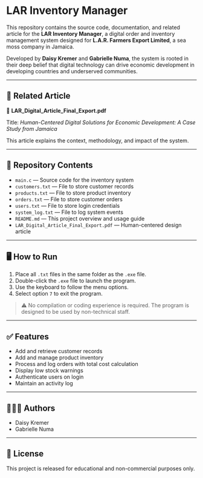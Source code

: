 # LAR Inventory Manager

This repository contains the source code, documentation, and related article for the **LAR Inventory Manager**, a digital order and inventory management system designed for **L.A.R. Farmers Export Limited**, a sea moss company in Jamaica.

Developed by **Daisy Kremer** and **Gabrielle Numa**, the system is rooted in their deep belief that digital technology can drive economic development in developing countries and underserved communities.

---

## 📝 Related Article

📄 **LAR_Digital_Article_Final_Export.pdf**

Title: *Human-Centered Digital Solutions for Economic Development: A Case Study from Jamaica*

This article explains the context, methodology, and impact of the system.

---

## 📁 Repository Contents

- `main.c` — Source code for the inventory system
- `customers.txt` — File to store customer records
- `products.txt` — File to store product inventory
- `orders.txt` — File to store customer orders
- `users.txt` — File to store login credentials
- `system_log.txt` — File to log system events
- `README.md` — This project overview and usage guide
- `LAR_Digital_Article_Final_Export.pdf` — Human-centered design article

---

## 🖥️ How to Run

1. Place all `.txt` files in the same folder as the `.exe` file.
2. Double-click the `.exe` file to launch the program.
3. Use the keyboard to follow the menu options.
4. Select option `7` to exit the program.

> ⚠️ No compilation or coding experience is required. The program is designed to be used by non-technical staff.

---

## ✅ Features

- Add and retrieve customer records
- Add and manage product inventory
- Process and log orders with total cost calculation
- Display low stock warnings
- Authenticate users on login
- Maintain an activity log

---

## 👩🏽‍💻 Authors

- Daisy Kremer
- Gabrielle Numa

---

## 📜 License

This project is released for educational and non-commercial purposes only.
